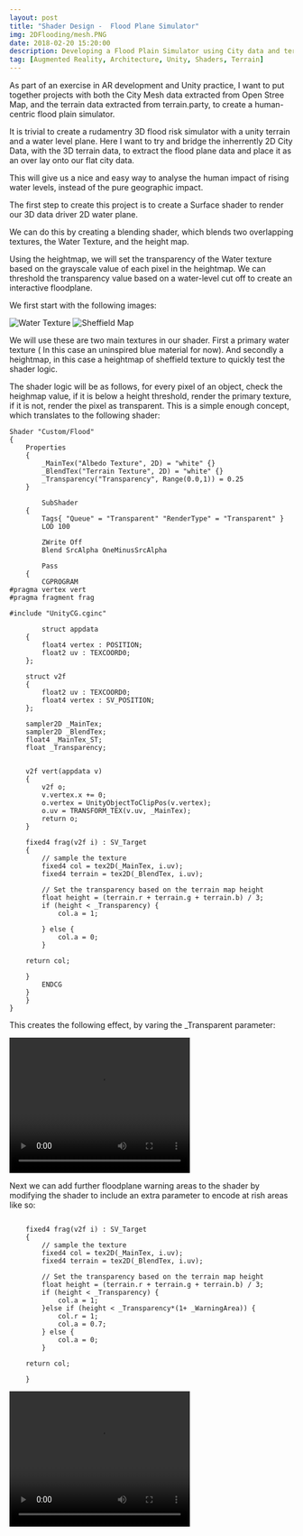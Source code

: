 ```yaml
---
layout: post
title: "Shader Design -  Flood Plane Simulator"
img: 2DFlooding/mesh.PNG
date: 2018-02-20 15:20:00
description: Developing a Flood Plain Simulator using City data and terrain maps, in 2D.
tag: [Augmented Reality, Architecture, Unity, Shaders, Terrain]
---
```



As part of an exercise in AR development and Unity practice, I want to put together projects with both the City Mesh data extracted from Open Stree Map, and the terrain data extracted from terrain.party, to create a human-centric flood plain simulator.

It is trivial to create a rudamentry 3D flood risk simulator with a unity terrain and a water level plane. Here I want to try and bridge the inherrently 2D City Data, with the 3D terrain data, to extract the flood plane data and place it as an over lay onto our flat city data.

This will give us a nice and easy way to analyse the human impact of rising water levels, instead of the pure geographic impact.

The first step to create this project is to create a Surface shader to render our 3D data driver 2D water plane.

We can do this by creating a blending shader, which blends two overlapping textures, the Water Texture, and the height map.

Using the heightmap, we will set the transparency of the Water texture based on the grayscale value of each pixel in the heightmap. We can threshold the transparency value based on a water-level cut off to create an interactive floodplane.

We first start with the following images:

<div class="img_row">
	<img style="max-height: 100%"  src="{{ site.baseurl }}/img/Blogs/2DFlooding/blue.png" alt="Water Texture" title="Water Texture"/>	
    <img style="max-height: 100%"  src="{{ site.baseurl }}/img/Blogs/2DFlooding/Sheffield.png" alt="Sheffield Map" title="Sheffield Map"/>
</div>

We will use these are two main textures in our shader. First a primary water texture ( In this case an uninspired blue material for now). And secondly a heightmap, in this case a heightmap of sheffield texture to quickly test the shader logic.

The shader logic will be as follows, for every pixel of an object, check the heighmap value, if it is below a height threshold, render the primary texture, if it is not, render the pixel as transparent. This is a simple enough concept, which translates to the following shader:

~~~
Shader "Custom/Flood" 
{
	Properties
	{
		_MainTex("Albedo Texture", 2D) = "white" {}
		_BlendTex("Terrain Texture", 2D) = "white" {}
		_Transparency("Transparency", Range(0.0,1)) = 0.25
	}

		SubShader
	{
		Tags{ "Queue" = "Transparent" "RenderType" = "Transparent" }
		LOD 100

		ZWrite Off
		Blend SrcAlpha OneMinusSrcAlpha

		Pass
	{
		CGPROGRAM
#pragma vertex vert
#pragma fragment frag

#include "UnityCG.cginc"

		struct appdata
	{
		float4 vertex : POSITION;
		float2 uv : TEXCOORD0;
	};

	struct v2f
	{
		float2 uv : TEXCOORD0;
		float4 vertex : SV_POSITION;
	};

	sampler2D _MainTex;
	sampler2D _BlendTex;
	float4 _MainTex_ST;
	float _Transparency;


	v2f vert(appdata v)
	{
		v2f o;
		v.vertex.x += 0;
		o.vertex = UnityObjectToClipPos(v.vertex);
		o.uv = TRANSFORM_TEX(v.uv, _MainTex);
		return o;
	}

	fixed4 frag(v2f i) : SV_Target
	{
		// sample the texture
		fixed4 col = tex2D(_MainTex, i.uv);
		fixed4 terrain = tex2D(_BlendTex, i.uv);

		// Set the transparency based on the terrain map height
		float height = (terrain.r + terrain.g + terrain.b) / 3;
		if (height < _Transparency) {
			col.a = 1;
			
		} else {
			col.a = 0;
		}

	return col;

	}
		ENDCG
	}
	}
}
~~~

This creates the following effect, by varing the _Transparent parameter:

 <video width="320" height="240" controls>
  <source src="{{ site.baseurl }}/img/Blogs/2DFlooding/flooding.webm" type="video/webm">
Your browser does not support the video tag.
</video> 

Next we can add further floodplane warning areas to the shader by modifying the shader to include an extra parameter to encode at rish areas like so:

~~~

	fixed4 frag(v2f i) : SV_Target
	{
		// sample the texture
		fixed4 col = tex2D(_MainTex, i.uv);
		fixed4 terrain = tex2D(_BlendTex, i.uv);

		// Set the transparency based on the terrain map height
		float height = (terrain.r + terrain.g + terrain.b) / 3;
		if (height < _Transparency) {
			col.a = 1;
		}else if (height < _Transparency*(1+ _WarningArea)) {
			col.r = 1;
			col.a = 0.7;
		} else {
			col.a = 0;
		}

	return col;

	}
~~~

 <video width="320" height="240" controls>
  <source src="{{ site.baseurl }}/img/Blogs/2DFlooding/atrisk.webm" type="video/webm">
  
  
The next step to make a more informative application, is to add and align the Sheffield city mesh from the [City Mesh](https://adamrtomkins.github.io/AR-Architecture/Meshes/) tutorial.

 <video width="640" height="480" controls>
  <source src="{{ site.baseurl }}/img/Blogs/2DFlooding/mesh.webm" type="video/webm">
Your browser does not support the video tag.
</video> 

Your browser does not support the video tag.